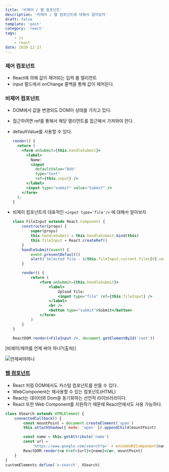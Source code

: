 ```yaml
---
title: '비제어 / 웹 컴포넌트'
description: '비제어 / 웹 컴포넌트에 대해서 알아보자'
draft: false
template: 'post'
category: 'react'
tags:
    - js
    - react
date: 2020-12-27
---
```


### 제어 컴포넌트

-   React에 의해 값이 제어되는 입력 폼 엘리먼트
-   input 필드에서 onChange 콜백을 통해 값이 제어된다.

### 비제어 컴포넌트

-   DOM에서 값을 변경되도 DOM이 상태를 가지고 있다.
-   접근하려면 ref를 통해서 해당 엘리먼트를 접근해서 가져와야 한다.
-   defaultValue를 사용할 수 있다.

    ```jsx
    render() {
      return (
        <form onSubmit={this.handleSubmit}>
          <label>
            Name:
            <input
              defaultValue="Bob"
              type="text"
              ref={this.input} />
          </label>
          <input type="submit" value="Submit" />
        </form>
      );
    }
    ```

-   비제이 컴포넌트의 대표적인 `<input type='file'/>` 에 대해서 알아보자

    ```jsx
    class FileInput extends React.Component {
        constructor(props) {
            super(props)
            this.handleSubmit = this.handleSubmit.bind(this)
            this.fileInput = React.createRef()
        }
        handleSubmit(event) {
            event.preventDefault()
            alert(`Selected file - ${this.fileInput.current.files[0].name}`)
        }

        render() {
            return (
                <form onSubmit={this.handleSubmit}>
                    <label>
                        Upload file:
                        <input type="file" ref={this.fileInput} />
                    </label>
                    <br />
                    <button type="submit">Submit</button>
                </form>
            )
        }
    }

    ReactDOM.render(<FileInput />, document.getElementById('root'))
    ```

[비제어/제어를 언제 써야 하나?(출처)]

![언제써야하나](../../assets/how-to-use.png)

### [웹 컴포넌트](https://developer.mozilla.org/ko/docs/Web/Web_Components)

-   React 처럼 DOM에서도 커스텀 컴포넌트를 만들 수 있다.
-   WebComponent는 재사용할 수 있는 컴포넌트(HTML)
-   React는 데이터와 Dom을 동기화하는 선언적 라이브러리이다.
-   React 또한 Web Component를 지원하기 때문에 React안에서도 사용 가능하다.

```jsx
class XSearch extends HTMLElement {
    connectedCallback() {
        const mountPoint = document.createElement('span')
        this.attachShadow({ mode: 'open' }).appendChild(mountPoint)

        const name = this.getAttribute('name')
        const url =
            'https://www.google.com/search?q=' + encodeURIComponent(name)
        ReactDOM.render(<a href={url}>{name}</a>, mountPoint)
    }
}
customElements.define('x-search', XSearch)
```
